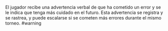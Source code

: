 El jugador recibe una advertencia verbal de que ha cometido un error y se le indica que tenga más cuidado en el futuro. Esta advertencia se registra y se rastrea, y puede escalarse si se cometen más errores durante el mismo torneo.
#warning